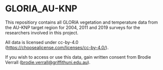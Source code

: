 # GLORIA_AU-KNP

This repositiory contains all GLORIA vegetation and temperature data from the AU-KNP target region for 2004, 2011 and 2019 surveys for the researchers involved in this project.

All data is licensed under cc-by-4.0 (https://choosealicense.com/licenses/cc-by-4.0/).

If you wish to access or use this data, gain written consent from Brodie Verrall (brodie.verrall@griffithuni.edu.au).
